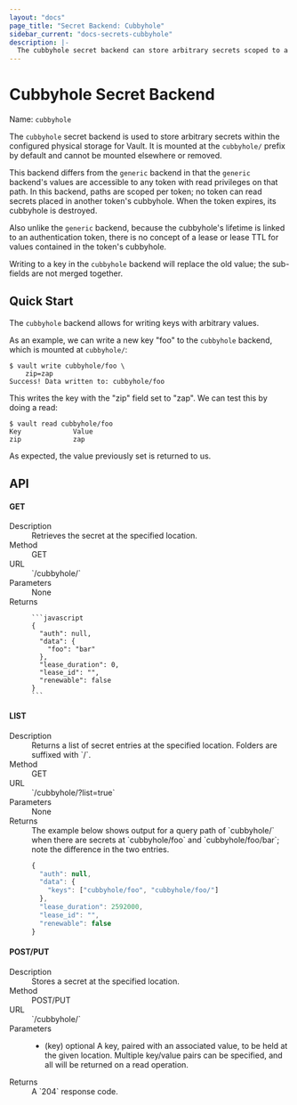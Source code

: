 ```yaml
---
layout: "docs"
page_title: "Secret Backend: Cubbyhole"
sidebar_current: "docs-secrets-cubbyhole"
description: |-
  The cubbyhole secret backend can store arbitrary secrets scoped to a single token.
---
```


# Cubbyhole Secret Backend

Name: `cubbyhole`

The `cubbyhole` secret backend is used to store arbitrary secrets within
the configured physical storage for Vault. It is mounted at the `cubbyhole/`
prefix by default and cannot be mounted elsewhere or removed.

This backend differs from the `generic` backend in that the `generic` backend's
values are accessible to any token with read privileges on that path. In this
backend, paths are scoped per token; no token can read secrets placed in
another token's cubbyhole. When the token expires, its cubbyhole is destroyed.

Also unlike the `generic` backend, because the cubbyhole's lifetime is linked
to an authentication token, there is no concept of a lease or lease TTL for
values contained in the token's cubbyhole.

Writing to a key in the `cubbyhole` backend will replace the old value;
the sub-fields are not merged together.

## Quick Start

The `cubbyhole` backend allows for writing keys with arbitrary values.

As an example, we can write a new key "foo" to the `cubbyhole` backend, which
is mounted at `cubbyhole/`:

```
$ vault write cubbyhole/foo \
    zip=zap
Success! Data written to: cubbyhole/foo
```

This writes the key with the "zip" field set to "zap". We can test this by doing
a read:

```
$ vault read cubbyhole/foo
Key           	Value
zip           	zap
```

As expected, the value previously set is returned to us.

## API

#### GET

<dl class="api">
  <dt>Description</dt>
  <dd>
    Retrieves the secret at the specified location.
  </dd>

  <dt>Method</dt>
  <dd>GET</dd>

  <dt>URL</dt>
  <dd>`/cubbyhole/<path>`</dd>

  <dt>Parameters</dt>
  <dd>
     None
  </dd>

  <dt>Returns</dt>
  <dd>

    ```javascript
    {
      "auth": null,
      "data": {
        "foo": "bar"
      },
      "lease_duration": 0,
      "lease_id": "",
      "renewable": false
    }
    ```

  </dd>
</dl>

#### LIST

<dl class="api">
  <dt>Description</dt>
  <dd>
    Returns a list of secret entries at the specified location. Folders are
    suffixed with `/`.
  </dd>

  <dt>Method</dt>
  <dd>GET</dd>

  <dt>URL</dt>
  <dd>`/cubbyhole/<path>?list=true`</dd>

  <dt>Parameters</dt>
  <dd>
     None
  </dd>

  <dt>Returns</dt>
  <dd>
  The example below shows output for a query path of `cubbyhole/` when there
  are secrets at `cubbyhole/foo` and `cubbyhole/foo/bar`; note the difference
  in the two entries.

  ```javascript
  {
    "auth": null,
    "data": {
      "keys": ["cubbyhole/foo", "cubbyhole/foo/"]
    },
    "lease_duration": 2592000,
    "lease_id": "",
    "renewable": false
  }
  ```

  </dd>
</dl>

#### POST/PUT

<dl class="api">
  <dt>Description</dt>
  <dd>
    Stores a secret at the specified location.
  </dd>

  <dt>Method</dt>
  <dd>POST/PUT</dd>

  <dt>URL</dt>
  <dd>`/cubbyhole/<path>`</dd>

  <dt>Parameters</dt>
  <dd>
    <ul>
      <li>
        <span class="param">(key)</span>
        <span class="param-flags">optional</span>
        A key, paired with an associated value, to be held at the
        given location. Multiple key/value pairs can be specified,
        and all will be returned on a read operation.
      </li>
    </ul>
  </dd>

  <dt>Returns</dt>
  <dd>
  A `204` response code.
  </dd>
</dl>

